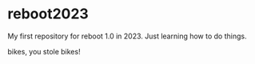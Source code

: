 # reboot2023
My first repository for reboot 1.0 in 2023.
Just learning how to do things.

bikes, you stole bikes!
